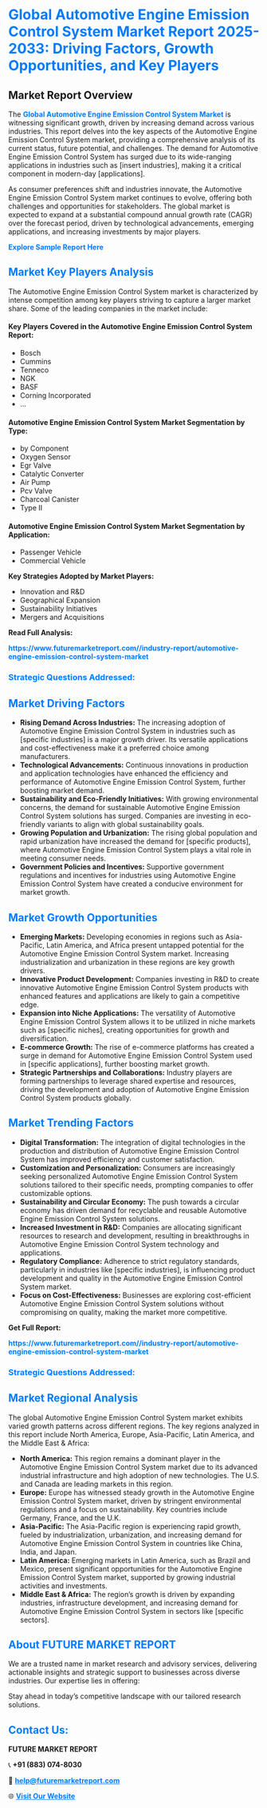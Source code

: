 <h1 style="color: #007BFF;">Global Automotive Engine Emission Control System Market Report 2025-2033: Driving Factors, Growth Opportunities, and Key Players</h1>

<section id="overview">
<h2>Market Report Overview</h2>
<p>The <a href="https://www.futuremarketreport.com//industry-report/automotive-engine-emission-control-system-market" style="color: #007BFF; text-decoration: none;"><strong>Global Automotive Engine Emission Control System Market</strong></a> is witnessing significant growth, driven by increasing demand across various industries. This report delves into the key aspects of the Automotive Engine Emission Control System market, providing a comprehensive analysis of its current status, future potential, and challenges. The demand for Automotive Engine Emission Control System has surged due to its wide-ranging applications in industries such as [insert industries], making it a critical component in modern-day [applications].</p>
<p>As consumer preferences shift and industries innovate, the Automotive Engine Emission Control System market continues to evolve, offering both challenges and opportunities for stakeholders. The global market is expected to expand at a substantial compound annual growth rate (CAGR) over the forecast period, driven by technological advancements, emerging applications, and increasing investments by major players.</p>
</section>

<section id="overview">
<p><a href="https://www.futuremarketreport.com//request-sample/reportId=91264" style="color: #007BFF; text-decoration: none;"><strong>Explore Sample Report Here</strong></a></p>
</section>

<section id="key-players">
<h2 style="color: #007BFF;">Market Key Players Analysis</h2>
<p>The Automotive Engine Emission Control System market is characterized by intense competition among key players striving to capture a larger market share. Some of the leading companies in the market include:</p>
<h4>Key Players Covered in the Automotive Engine Emission Control System Report:</h4>
<ul><li>Bosch</li><li>Cummins</li><li>Tenneco</li><li>NGK</li><li>BASF</li><li>Corning Incorporated</li><li>...</li></ul>
<h4>Automotive Engine Emission Control System Market Segmentation by Type:</h4>
<ul><li>by Component</li><li>Oxygen Sensor</li><li>Egr Valve</li><li>Catalytic Converter</li><li>Air Pump</li><li>Pcv Valve</li><li>Charcoal Canister</li><li>Type II</li></ul>

<h4>Automotive Engine Emission Control System Market Segmentation by Application:</h4>
<ul><li>Passenger Vehicle</li><li>Commercial Vehicle</li></ul>
<p><strong>Key Strategies Adopted by Market Players:</strong></p>
<ul>
<li>Innovation and R&D</li>
<li>Geographical Expansion</li>
<li>Sustainability Initiatives</li>
<li>Mergers and Acquisitions</li>
</ul>
</section>

<section>
<p><strong>Read Full Analysis: </strong></p><a href="https://www.futuremarketreport.com//industry-report/automotive-engine-emission-control-system-market" style="color: #007BFF; text-decoration: none;"><strong>https://www.futuremarketreport.com//industry-report/automotive-engine-emission-control-system-market</strong></a>
<h3 style="color: #007BFF;">Strategic Questions Addressed:</h3>
</section>

<section id="driving-factors">
<h2 style="color: #007BFF;">Market Driving Factors</h2>
<ul>
<li><strong>Rising Demand Across Industries:</strong> The increasing adoption of Automotive Engine Emission Control System in industries such as [specific industries] is a major growth driver. Its versatile applications and cost-effectiveness make it a preferred choice among manufacturers.</li>
<li><strong>Technological Advancements:</strong> Continuous innovations in production and application technologies have enhanced the efficiency and performance of Automotive Engine Emission Control System, further boosting market demand.</li>
<li><strong>Sustainability and Eco-Friendly Initiatives:</strong> With growing environmental concerns, the demand for sustainable Automotive Engine Emission Control System solutions has surged. Companies are investing in eco-friendly variants to align with global sustainability goals.</li>
<li><strong>Growing Population and Urbanization:</strong> The rising global population and rapid urbanization have increased the demand for [specific products], where Automotive Engine Emission Control System plays a vital role in meeting consumer needs.</li>
<li><strong>Government Policies and Incentives:</strong> Supportive government regulations and incentives for industries using Automotive Engine Emission Control System have created a conducive environment for market growth.</li>
</ul>
</section>

<section id="growth-opportunities">
<h2 style="color: #007BFF;">Market Growth Opportunities</h2>
<ul>
<li><strong>Emerging Markets:</strong> Developing economies in regions such as Asia-Pacific, Latin America, and Africa present untapped potential for the Automotive Engine Emission Control System market. Increasing industrialization and urbanization in these regions are key growth drivers.</li>
<li><strong>Innovative Product Development:</strong> Companies investing in R&D to create innovative Automotive Engine Emission Control System products with enhanced features and applications are likely to gain a competitive edge.</li>
<li><strong>Expansion into Niche Applications:</strong> The versatility of Automotive Engine Emission Control System allows it to be utilized in niche markets such as [specific niches], creating opportunities for growth and diversification.</li>
<li><strong>E-commerce Growth:</strong> The rise of e-commerce platforms has created a surge in demand for Automotive Engine Emission Control System used in [specific applications], further boosting market growth.</li>
<li><strong>Strategic Partnerships and Collaborations:</strong> Industry players are forming partnerships to leverage shared expertise and resources, driving the development and adoption of Automotive Engine Emission Control System products globally.</li>
</ul>
</section>

<section id="trending-factors">
<h2 style="color: #007BFF;">Market Trending Factors</h2>
<ul>
<li><strong>Digital Transformation:</strong> The integration of digital technologies in the production and distribution of Automotive Engine Emission Control System has improved efficiency and customer satisfaction.</li>
<li><strong>Customization and Personalization:</strong> Consumers are increasingly seeking personalized Automotive Engine Emission Control System solutions tailored to their specific needs, prompting companies to offer customizable options.</li>
<li><strong>Sustainability and Circular Economy:</strong> The push towards a circular economy has driven demand for recyclable and reusable Automotive Engine Emission Control System solutions.</li>
<li><strong>Increased Investment in R&D:</strong> Companies are allocating significant resources to research and development, resulting in breakthroughs in Automotive Engine Emission Control System technology and applications.</li>
<li><strong>Regulatory Compliance:</strong> Adherence to strict regulatory standards, particularly in industries like [specific industries], is influencing product development and quality in the Automotive Engine Emission Control System market.</li>
<li><strong>Focus on Cost-Effectiveness:</strong> Businesses are exploring cost-efficient Automotive Engine Emission Control System solutions without compromising on quality, making the market more competitive.</li>
</ul>
</section>

<section>
<p><strong>Get Full Report: </strong></p><a href="https://www.futuremarketreport.com//industry-report/automotive-engine-emission-control-system-market" style="color: #007BFF; text-decoration: none;"><strong>https://www.futuremarketreport.com//industry-report/automotive-engine-emission-control-system-market</strong></a>
<h3 style="color: #007BFF;">Strategic Questions Addressed:</h3>
</section>


<section id="regional-analysis">
<h2 style="color: #007BFF;">Market Regional Analysis</h2>
<p>The global Automotive Engine Emission Control System market exhibits varied growth patterns across different regions. The key regions analyzed in this report include North America, Europe, Asia-Pacific, Latin America, and the Middle East & Africa:</p>
<ul>
<li><strong>North America:</strong> This region remains a dominant player in the Automotive Engine Emission Control System market due to its advanced industrial infrastructure and high adoption of new technologies. The U.S. and Canada are leading markets in this region.</li>
<li><strong>Europe:</strong> Europe has witnessed steady growth in the Automotive Engine Emission Control System market, driven by stringent environmental regulations and a focus on sustainability. Key countries include Germany, France, and the U.K.</li>
<li><strong>Asia-Pacific:</strong> The Asia-Pacific region is experiencing rapid growth, fueled by industrialization, urbanization, and increasing demand for Automotive Engine Emission Control System in countries like China, India, and Japan.</li>
<li><strong>Latin America:</strong> Emerging markets in Latin America, such as Brazil and Mexico, present significant opportunities for the Automotive Engine Emission Control System market, supported by growing industrial activities and investments.</li>
<li><strong>Middle East & Africa:</strong> The region’s growth is driven by expanding industries, infrastructure development, and increasing demand for Automotive Engine Emission Control System in sectors like [specific sectors].</li>
</ul>
</section>

<footer>
<h2 style="color: #007BFF;">About FUTURE MARKET REPORT</h2>
<p>We are a trusted name in market research and advisory services, delivering actionable insights and strategic support to businesses across diverse industries. Our expertise lies in offering:</p>

<p>Stay ahead in today’s competitive landscape with our tailored research solutions.</p>

<h2 style="color: #007BFF;">Contact Us:</h2>
<p><strong>FUTURE MARKET REPORT</strong></p>
<p>📞 <strong>+91 (883) 074-8030</strong></p>
<p>📧 <strong><a href="mailto:help@futuremarketreport.com" style="color: #007BFF;">help@futuremarketreport.com</a></strong></p>
<p>🌐 <strong><a href="https://www.futuremarketreport.com/" style="color: #007BFF;">Visit Our Website</a></strong></p>
</footer>